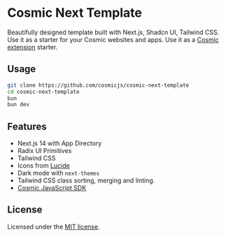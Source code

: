 # Cosmic Next Template

Beautifully designed template built with Next.js, Shadcn UI, Tailwind CSS. Use it as a starter for your Cosmic websites and apps. Use it as a [Cosmic extension](https://www.cosmicjs.com/docs/dashboard/buckets#extensions) starter.

## Usage

```bash
git clone https://github.com/cosmicjs/cosmic-next-template
cd cosmic-next-template
bun
bun dev
```

## Features

- Next.js 14 with App Directory
- Radix UI Primitives
- Tailwind CSS
- Icons from [Lucide](https://lucide.dev)
- Dark mode with `next-themes`
- Tailwind CSS class sorting, merging and linting.
- [Cosmic JavaScript SDK](https://www.npmjs.com/package/@cosmicjs/sdk)

## License

Licensed under the [MIT license](https://github.com/cosmicjs/cosmic-next-template/blob/main/LICENSE.md).
